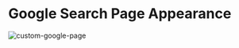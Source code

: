 <h1>Google Search Page Appearance</h1>

![custom-google-page](https://github.com/TheNetions/Custom-Google-Page-Appearance/assets/143057362/e5965234-d486-43e8-833c-d4d1f42175aa)

